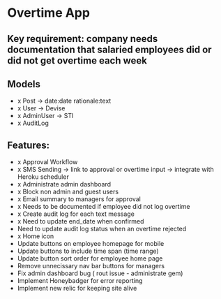# Overtime App

## Key requirement: company needs documentation that salaried employees did or did not get overtime each week

## Models
- x Post -> date:date rationale:text
- x User -> Devise
- x AdminUser -> STI
- x AuditLog

## Features:
- x Approval Workflow
- x SMS Sending -> link to approval or overtime input -> integrate with Heroku scheduler
- x Administrate admin dashboard
- x Block non admin and guest users
- x Email summary to managers for approval
- x Needs to be documented if employee did not log overtime
- x Create audit log for each text message
- x Need to update end_date when confirmed
- Need to update audit log status when an overtime rejected
- x Home icon
- Update buttons on employee homepage for mobile
- Update buttons to include time span (time range)
- Update button sort order for employee home page
- Remove unnecissary nav bar buttons for managers
- Fix admin dashboard bug ( rout issue - administrate gem)
- Implement Honeybadger for error reporting
- Implement new relic for keeping site alive


